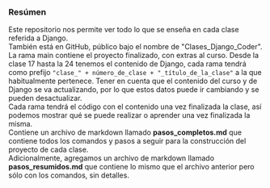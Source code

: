 ### Resúmen
Este repositorio nos permite ver todo lo que se enseña en cada clase referida a Django.<br>
También está en GitHub, público bajo el nombre de "Clases_Django_Coder".<br>
La rama main contiene el proyecto finalizado, con extras al curso.
Desde la clase 17 hasta la 24 tenemos el contenido de Django, cada rama tendrá como prefijo `"clase_" + número_de_clase + "_título_de_la_clase"` a la que habitualmente pertenece. Tener en cuenta que el contenido del curso y de Django se va actualizando, por lo que estos datos puede ir cambiando y se pueden desactualizar.<br>
Cada rama tendrá el código con el contenido una vez finalizada la clase, así podemos mostrar qué se puede realizar o aprender una vez finalizada la misma.<br>
Contiene un archivo de markdown llamado **pasos_completos.md** que contiene todos los comandos y pasos a seguir para la construcción del proyecto de cada clase.<br>
Adicionalmente, agregamos un archivo de markdown llamado **pasos_resumidos.md** que contiene lo mismo que el archivo anterior pero sólo con los comandos, sin detalles.<br>